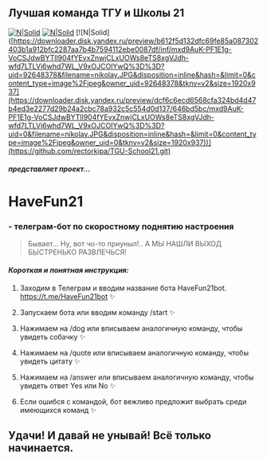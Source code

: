 ## Лучшая команда ТГУ и Школы 21

[![N|Solid](https://downloader.disk.yandex.ru/preview/91c8c6b13ce9b11ea48e658eb59773a02ffd73f15ae38af34d700e73ff636340/646bd183/EDLJJHCD6N9SVZdhe4tvZwBYTll904fYEvxZnwjCLxWHSbhwktxQ44O0uUhUL_3-ObF5zoy2ShZCdU0hZ8y9Nw%3D%3D?uid=0&filename=gulnaz.JPG&disposition=inline&hash=&limit=0&content_type=image%2Fjpeg&owner_uid=0&tknv=v2&size=1920x937)](https://github.com/rectorkipa/TGU-School21.git)
[![N|Solid](https://downloader.disk.yandex.ru/preview/8b74d80ef72fbc6d253d751c74a3ce78f8ab19d76fd4ba4737ec02ce746992a5/646bd120/OELJ15SCdSg4ZMFoLlCzjQBYTll904fYEvxZnwjCLxXfUsNqSP4VsRM93ckMfB0lRKgCe2H6Q1ZNJAsj2NE5Fw%3D%3D?uid=0&filename=marina.JPG&disposition=inline&hash=&limit=0&content_type=image%2Fjpeg&owner_uid=0&tknv=v2&size=1920x937)](https://github.com/rectorkipa/TGU-School21.git)
[![N|Solid]
([https://downloader.disk.yandex.ru/preview/b612f5d132dfc69fe85a087302403b1a912bfc2287aa7b4b7594112ebe0087df/inf/mxd9AuK-PF1E1g-VoCSJdwBYTll904fYEvxZnwjCLxUOWs8eTS8xgVJdh-wfd7LTLVj6whd7WL_V9xOJCOIYwQ%3D%3D?uid=92648378&filename=nikolay.JPG&disposition=inline&hash=&limit=0&content_type=image%2Fjpeg&owner_uid=92648378&tknv=v2&size=1920x937](https://downloader.disk.yandex.ru/preview/dcf6c6ecd6568cfa324bd4d47b4ed3e2277d29b24a2cbc78a932c5c554d0d137/646bd5bc/mxd9AuK-PF1E1g-VoCSJdwBYTll904fYEvxZnwjCLxUOWs8eTS8xgVJdh-wfd7LTLVj6whd7WL_V9xOJCOIYwQ%3D%3D?uid=0&filename=nikolay.JPG&disposition=inline&hash=&limit=0&content_type=image%2Fjpeg&owner_uid=0&tknv=v2&size=1920x937))](https://github.com/rectorkipa/TGU-School21.git)
##### _представляет проект..._

# **HaveFun21**
### - телеграм-бот по скоростному поднятию настроения

> Бывает... Ну, вот чо-то приуныл!.. А МЫ НАШЛИ ВЫХОД БЫСТРЕНЬКО РАЗВЛЕЧЬСЯ!  

#### _Короткая и понятная инструкция:_

1.	Заходим в Телеграм и вводим название бота HaveFun21bot.
https://t.me/HaveFun21bot ✨

2. Запускаем бота или вводим команду /start ✨

3. Нажимаем на /dog или вписываем аналогичную команду, чтобы увидеть собачку ✨

4. Нажимаем на /quote или вписываем аналогичную команду, чтобы увидеть цитату ✨

5. Нажимаем на /answer или вписываем аналогичную команду, чтобы увидеть ответ Yes или No ✨

6. Если ошибся с командой, бот вежливо предложит выбрать среди имеющихся команд ✨

## Удачи! И давай не унывай! Всё только начинается. 

